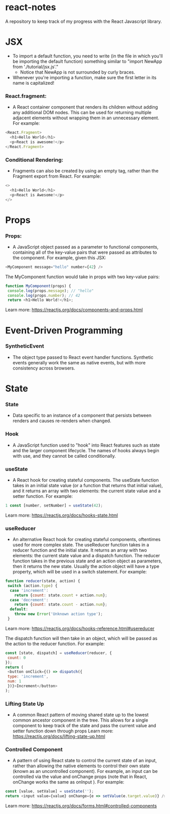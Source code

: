 # react-notes
A repository to keep track of my progress with the React Javascript library. 


# JSX 
* To import a default function, you need to write (in the file in which you'll be importing the default function) something similar to "import NewApp from './tutorial/jsx.js'." 
  * Notice that NewApp is not surrounded by curly braces.  
* Whenever you're importing a function, make sure the first letter in its name is capitalized! 

### React.fragment:
* A React container component that renders its children without adding any additional DOM nodes.
This can be used for returning multiple adjacent elements without wrapping them in an unnecessary
element. For example:

```javascript
<React.Fragment>
  <h1>Hello World</h1>
  <p>React is awesome!</p>
</React.Fragment>
```

### Conditional Rendering: 
* Fragments can also be created by using an empty tag, rather than the Fragment export from
React. For example:
```javascript
<>
  <h1>Hello World</h1>
  <p>React is Awesome!</p>
</>
```


# Props
### Props:
* A JavaScript object passed as a parameter to functional components, containing all of the key-value
pairs that were passed as attributes to the component. For example, given this JSX:
```javascript
<MyComponent message="hello" number={42} />
```

The MyComponent function would take in props with two key-value pairs:
```javascript
function MyComponent(props) {
 console.log(props.message); // "hello"
 console.log(props.number); // 42
 return <h1>Hello World!</h1>;
```

Learn more: https://reactjs.org/docs/components-and-props.html

# Event-Driven Programming
### SyntheticEvent
* The object type passed to React event handler functions. Synthetic events generally work the same as native events, but with more consistency across browsers.

# State

### State
* Data specific to an instance of a component that persists between renders and causes re-renders when changed.

### Hook
* A JavaScript function used to "hook" into React features such as state and the larger component lifecycle. The
names of hooks always begin with use, and they cannot be called conditionally.

### useState
* A React hook for creating stateful components. The useState function takes in an initial state value (or a
function that returns that initial value), and it returns an array with two elements: the current state value and a
setter function. For example:
```javascript
1 const [number, setNumber] = useState(42);
```
Learn more: https://reactjs.org/docs/hooks-state.html

### useReducer
* An alternative React hook for creating stateful components, oftentimes used for more complex state. The
useReducer function takes in a reducer function and the initial state. It returns an array with two elements: the
current state value and a dispatch function. The reducer function takes in the previous state and an action object as parameters, then it returns the new state. Usually the action object will have a type property, which will be used in a switch statement. For example:
```javascript
function reducer(state, action) {
 switch (action.type) {
  case 'increment':
    return {count: state.count + action.num};
  case 'decrement':
    return {count: state.count - action.num};
  default:
    throw new Error('Unknown action type');
 }
 ```
 Learn more: https://reactjs.org/docs/hooks-reference.html#usereducer

The dispatch function will then take in an object, which will be passed as the action to the reducer function. For
example:
```javascript
const [state, dispatch] = useReducer(reducer, {
 count: 0
});
return (
 <button onClick={() => dispatch({
 type: 'increment',
 num: 1
 })}>Increment</button>
);
```

### Lifting State Up
* A common React pattern of moving shared state up to the lowest common ancestor component in the tree. This
allows for a single component to keep track of the state and pass the current value and setter function down
through props
Learn more: https://reactjs.org/docs/lifting-state-up.html

### Controlled Component
* A pattern of using React state to control the current state of an input, rather than allowing the native elements to
control their own state (known as an uncontrolled component). For example, an input can be controlled via the
value and onChange props (note that in React, onChange works the same as onInput ). For example:
```javascript
const [value, setValue] = useState('');
return <input value={value} onChange={e => setValue(e.target.value)} />;
```
Learn more: https://reactjs.org/docs/forms.html#controlled-components
